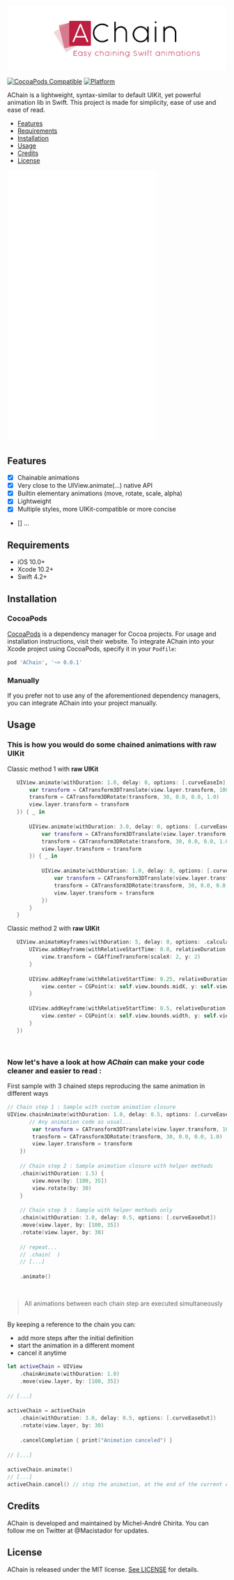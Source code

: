 ![AChain: Easy chaining Swift animations](https://raw.githubusercontent.com/Macistador/AChain/master/Ressources/AChain-logo.png)

[![CocoaPods Compatible](https://img.shields.io/cocoapods/v/AChain.svg)](https://img.shields.io/cocoapods/v/AChain.svg)
[![Platform](https://img.shields.io/cocoapods/p/AChain.svg?style=flat)](https://macistador.github.io/AChain)

AChain is a lightweight, syntax-similar to default UIKit, yet powerful animation lib in Swift.
This project is made for simplicity, ease of use and ease of read.

- [Features](#features)
- [Requirements](#requirements)
- [Installation](#installation)
- [Usage](#usage)
- [Credits](#credits)
- [License](#license)

![demo](https://raw.githubusercontent.com/Macistador/AChain/master/Ressources/AChain-demo.gif)

## Features

- [x] Chainable animations
- [x] Very close to the UIView.animate(...) native API
- [x] Builtin elementary animations (move, rotate, scale, alpha)
- [x] Lightweight
- [x] Multiple styles, more UIKit-compatible or more concise
- [] ...

## Requirements

- iOS 10.0+
- Xcode 10.2+
- Swift 4.2+

## Installation

### CocoaPods

[CocoaPods](https://cocoapods.org) is a dependency manager for Cocoa projects. For usage and installation instructions, visit their website. To integrate AChain into your Xcode project using CocoaPods, specify it in your `Podfile`:

```ruby
pod 'AChain', '~> 0.0.1'
```

### Manually

If you prefer not to use any of the aforementioned dependency managers, you can integrate AChain into your project manually.

## Usage

### This is how you would do some chained animations with raw UIKit

Classic method 1 with __raw UIKit__
```swift
   UIView.animate(withDuration: 1.0, delay: 0, options: [.curveEaseIn], animations: {
       var transform = CATransform3DTranslate(view.layer.transform, 100, 35, 0)
       transform = CATransform3DRotate(transform, 30, 0.0, 0.0, 1.0)
       view.layer.transform = transform
   }) { _ in

       UIView.animate(withDuration: 3.0, delay: 0, options: [.curveEaseIn], animations: {
           var transform = CATransform3DTranslate(view.layer.transform, 100, 35, 0)
           transform = CATransform3DRotate(transform, 30, 0.0, 0.0, 1.0)
           view.layer.transform = transform
       }) { _ in

           UIView.animate(withDuration: 1.0, delay: 0, options: [.curveEaseIn], animations: {
               var transform = CATransform3DTranslate(view.layer.transform, 100, 35, 0)
               transform = CATransform3DRotate(transform, 30, 0.0, 0.0, 1.0)
               view.layer.transform = transform
           })
       }
   }
```

Classic method 2 with __raw UIKit__
```swift
   UIView.animateKeyframes(withDuration: 5, delay: 0, options: .calculationModeCubic, animations: {
       UIView.addKeyframe(withRelativeStartTime: 0.0, relativeDuration: 0.25) {
           view.transform = CGAffineTransform(scaleX: 2, y: 2)
       }

       UIView.addKeyframe(withRelativeStartTime: 0.25, relativeDuration: 0.25) {
           view.center = CGPoint(x: self.view.bounds.midX, y: self.view.bounds.maxY)
       }

       UIView.addKeyframe(withRelativeStartTime: 0.5, relativeDuration: 0.25) {
           view.center = CGPoint(x: self.view.bounds.width, y: self.view.bounds.height)
       }
   })
```

&nbsp;
### Now let's have a look at how *AChain* can make your code cleaner and easier to read :

First sample with 3 chained steps reproducing the same animation in different ways
```swift
// Chain step 1 : Sample with custom animation closure
UIView.chainAnimate(withDuration: 1.0, delay: 0.5, options: [.curveEaseIn], anim: {
       // Any animation code as usual...
        var transform = CATransform3DTranslate(view.layer.transform, 100, 35, 0)
        transform = CATransform3DRotate(transform, 30, 0.0, 0.0, 1.0)
        view.layer.transform = transform
    })

    // Chain step 2 : Sample animation closure with helper methods
    .chain(withDuration: 1.5) {
        view.move(by: [100, 35])
        view.rotate(by: 30)
    }

    // Chain step 3 : Sample with helper methods only
    .chain(withDuration: 3.0, delay: 0.5, options: [.curveEaseOut])
    .move(view.layer, by: [100, 35])
    .rotate(view.layer, by: 30)

    // repeat...
    // .chain(  )
    // [...]

    .animate()
```
&nbsp;
> All animations between each chain step are executed simultaneously
&nbsp;
&nbsp;

By keeping a reference to the chain you can:
- add more steps after the initial definition
- start the animation in a different moment
- cancel it anytime

```swift
let activeChain = UIView
    .chainAnimate(withDuration: 1.0)
    .move(view.layer, by: [100, 35])

// [...]

activeChain = activeChain
    .chain(withDuration: 3.0, delay: 0.5, options: [.curveEaseOut])
    .rotate(view.layer, by: 30)

    .cancelCompletion { print("Animation canceled") }

// [...]

activeChain.animate()
// [...]
activeChain.cancel() // stop the animation, at the end of the current executing chain step
```

## Credits

AChain is developed and maintained by Michel-André Chirita. You can follow me on Twitter at @Macistador for updates.

## License

AChain is released under the MIT license. [See LICENSE](https://github.com/macistador/achain/blob/master/LICENSE) for details.
